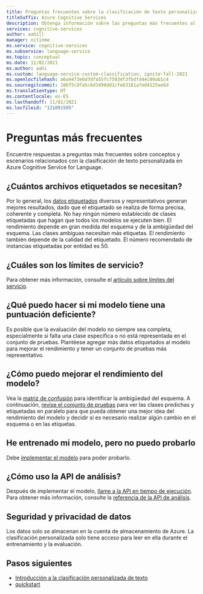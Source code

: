 ```yaml
---
title: Preguntas frecuentes sobre la clasificación de texto personalizada
titleSuffix: Azure Cognitive Services
description: Obtenga información sobre las preguntas más frecuentes al usar la API de clasificación de texto personalizada.
services: cognitive-services
author: aahill
manager: nitinme
ms.service: cognitive-services
ms.subservice: language-service
ms.topic: conceptual
ms.date: 11/02/2021
ms.author: aahi
ms.custom: language-service-custom-classification, ignite-fall-2021
ms.openlocfilehash: a6a4473e6d7dfa55fc75934f3fbdfd44c89ab1c4
ms.sourcegitcommit: 106f5c9fa5c6d3498dd1cfe63181a7ed4125ae6d
ms.translationtype: HT
ms.contentlocale: es-ES
ms.lasthandoff: 11/02/2021
ms.locfileid: "131091505"
---
```

# <a name="frequently-asked-questions"></a>Preguntas más frecuentes

Encuentre respuestas a preguntas más frecuentes sobre conceptos y escenarios relacionados con la clasificación de texto personalizada en Azure Cognitive Service for Language.

## <a name="how-many-tagged-files-are-needed"></a>¿Cuántos archivos etiquetados se necesitan?

Por lo general, los [datos etiquetados](how-to/tag-data.md) diversos y representativos generan mejores resultados, dado que el etiquetado se realiza de forma precisa, coherente y completa. No hay ningún número establecido de clases etiquetadas que hagan que todos los modelos se ejecuten bien. El rendimiento depende en gran medida del esquema y de la ambigüedad del esquema. Las clases ambiguas necesitan más etiquetas. El rendimiento también depende de la calidad del etiquetado. El número recomendado de instancias etiquetadas por entidad es 50. 

## <a name="what-are-the-service-limits"></a>¿Cuáles son los límites de servicio?

Para obtener más información, consulte el [artículo sobre límites del servicio](service-limits.md).

## <a name="what-to-do-if-my-model-scores-poorly"></a>¿Qué puedo hacer si mi modelo tiene una puntuación deficiente?

Es posible que la evaluación del modelo no siempre sea completa, especialmente si falta una clase específica o no está representada en el conjunto de pruebas. Plantéese agregar más datos etiquetados al modelo para mejorar el rendimiento y tener un conjunto de pruebas más representativo.

## <a name="how-do-i-improve-model-performance"></a>¿Cómo puedo mejorar el rendimiento del modelo?

Vea la [matriz de confusión](how-to/view-model-evaluation.md) para identificar la ambigüedad del esquema. A continuación, [revise el conjunto de pruebas](how-to/improve-model.md) para ver las clases predichas y etiquetadas en paralelo para que pueda obtener una mejor idea del rendimiento del modelo y decidir si es necesario realizar algún cambio en el esquema o en las etiquetas.  

## <a name="i-trained-my-model-but-i-cant-test-it"></a>He entrenado mi modelo, pero no puedo probarlo

Debe [implementar el modelo](quickstart.md#deploy-your-model) para poder probarlo. 

## <a name="how-do-i-use-the-analyze-api"></a>¿Cómo uso la API de análisis?

Después de implementar el modelo, [llame a la API en tiempo de ejecución](how-to/call-api.md). Para obtener más información, consulte la [referencia de la API de análisis](https://aka.ms/ct-runtime-swagger).

## <a name="data-privacy-and-security"></a>Seguridad y privacidad de datos

Los datos solo se almacenan en la cuenta de almacenamiento de Azure. La clasificación personalizada solo tiene acceso para leer en ella durante el entrenamiento y la evaluación. 

<!-- ## How to clone my project?

To clone your project you need to [export]() project assests and then [import]() them into a new project. -->

## <a name="next-steps"></a>Pasos siguientes

* [Introducción a la clasificación personalizada de texto](overview.md)
* [quickstart](quickstart.md)
